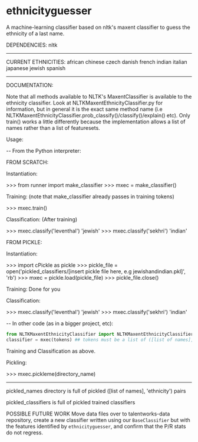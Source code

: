 ethnicityguesser
================

A machine-learning classifier based on nltk's maxent classifier to guess the ethnicity of a last name.


DEPENDENCIES:
nltk

------------------------------------------------------------------------

CURRENT ETHNICITIES:
african
chinese
czech
danish
french
indian
italian
japanese
jewish
spanish

------------------------------------------------------------------------

DOCUMENTATION:

Note that all methods available to NLTK's MaxentClassifier is available to the ethnicity classifier. Look at NLTKMaxentEthnicityClassifier.py
for information, but in general it is the exact same method name (i.e NLTKMaxentEthnicityClassifier.prob_classify()/classify()/explain() etc).
Only train() works a little differently because the implementation allows a list of names rather than a list of featuresets.

Usage:

-- From the Python interpreter:

FROM SCRATCH:

Instantiation:


\>\>\> from runner import make_classifier
\>\>\> mxec = make_classifier()


Training: (note that make_classifier already passes in training tokens)


\>\>\> mxec.train()


Classification: (After training)


\>\>\> mxec.classify('leventhal')
'jewish'
\>\>\> mxec.classify('sekhri')
'indian'


FROM PICKLE:

Instantiation:

\>\>\> import cPickle as pickle
\>\>\> pickle_file = open('pickled_classifiers/[insert pickle file here, e.g jewishandindian.pkl]', 'rb')
\>\>\> mxec = pickle.load(pickle_file)
\>\>\> pickle_file.close()


Training: Done for you

Classification:

\>\>\> mxec.classify('leventhal')
'jewish'
\>\>\> mxec.classify('sekhri')
'indian'


-- In other code (as in a bigger project, etc):

```python
from NLTKMaxentEthnicityClassifier import NLTKMaxentEthnicityClassifier as mxec
classifier = mxec(tokens) ## tokens must be a list of ([list of names], 'ethnicity') pairs. Ethnicities can be repeated.
```

Training and Classification as above.


Pickling:

\>\>\> mxec.pickleme(directory_name)

------------------------------------------------------------------------

pickled_names directory is full of pickled ([list of names], 'ethnicity') pairs

pickled_classifiers is full of pickled trained classifiers

POSSIBLE FUTURE WORK
Move data files over to talentworks-data repository, create a new classifier written using our `BaseClassifier` but with the features identified by `ethnicityguesser`, and confirm that the P/R stats do not regress.
